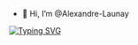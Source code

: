 - 👋 Hi, I’m @Alexandre-Launay

<a href="https://git.io/typing-svg"><img src="https://readme-typing-svg.demolab.com?font=Fira+Code&pause=1000&random=false&width=435&lines=D%C3%A9veloppeur+en+reconversion" alt="Typing SVG" /></a>
<!---
Alexandre-Launay/Alexandre-Launay is a ✨ special ✨ repository because its `README.md` (this file) appears on your GitHub profile.
You can click the Preview link to take a look at your changes.
--->
